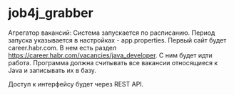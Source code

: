 # job4j_grabber

Агрегатор вакансий:
Система запускается по расписанию. Период запуска указывается в настройках - app.properties.
Первый сайт будет career.habr.com. 
В нем есть раздел https://career.habr.com/vacancies/java_developer. С ним будет идти работа. 
Программа должна считывать все вакансии относящиеся к Java и записывать их в базу.

Доступ к интерфейсу будет через REST API.

